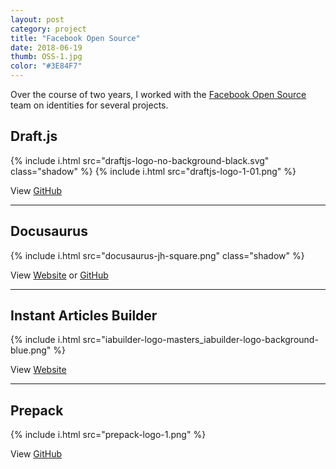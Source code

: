 ```yaml
---
layout: post
category: project
title: "Facebook Open Source"
date: 2018-06-19
thumb: OSS-1.jpg
color: "#3E84F7"
---
```


Over the course of two years, I worked with the <a href="https://opensource.facebook.com/">Facebook Open Source</a> team on identities for several projects.

## Draft.js

{% include i.html src="draftjs-logo-no-background-black.svg" class="shadow" %}
{% include i.html src="draftjs-logo-1-01.png" %}

View <a href="https://github.com/facebook/draft-js">GitHub</a>

<hr>

## Docusaurus

{% include i.html src="docusaurus-jh-square.png" class="shadow" %}

View <a href="https://docusaurus.io/">Website</a> or <a href="https://github.com/facebook/prepack">GitHub</a>

<hr>

## Instant Articles Builder

{% include i.html src="iabuilder-logo-masters_iabuilder-logo-background-blue.png" %}

View <a href="https://facebook.github.io/instant-articles-builder/">Website</a>

<hr>

## Prepack

{% include i.html src="prepack-logo-1.png" %}

View <a href="https://github.com/facebook/prepack">GitHub</a>